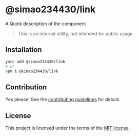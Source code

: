 # @simao234430/link

A Quick description of the component

> This is an internal utility, not intended for public usage.

## Installation

```sh
yarn add @simao234430/link
# or
npm i @simao234430/link
```

## Contribution

Yes please! See the
[contributing guidelines](https://github.com/xiaosimao123/yooui/blob/master/CONTRIBUTING.md)
for details.

## License

This project is licensed under the terms of the
[MIT license](https://github.com/xiaosimao123/yooui/blob/master/LICENSE).
